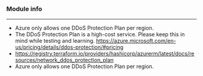 ## 

### Module info
---

* Azure only allows one DDoS Protection Plan per region.
* The DDoS Protection Plan is a high-cost service. Please keep this in mind while testing and learning.
https://azure.microsoft.com/en-us/pricing/details/ddos-protection/#pricing
* https://registry.terraform.io/providers/hashicorp/azurerm/latest/docs/resources/network_ddos_protection_plan
* Azure only allows one DDoS Protection Plan per region.